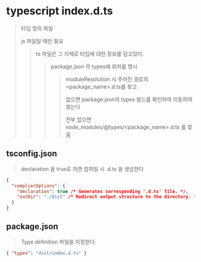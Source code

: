 # typescript index.d.ts

> 타입 정의 파일
>
> js 파일일 때만 필요
>
> > ts 파일은 그 자체로 타입에 대한 정보를 담고있다.
> >
> > > package.json 의 types에 위치를 명시
> > >
> > > > moduleResolution 시 주어진 경로의 \<package_name>.d.ts를 찾고
> > > >
> > > > 없으면 package.json의 types 필드를 확인하여 이동하여 찾는다
> > > >
> > > > 전부 없으면 node_modules/@types/\<package_name>.d.ts 를 찾음

## tsconfig.json

> declaration 을 true로 하면 컴파일 시 .d.ts 을 생성한다

```json
{
  "complierOptions": {
    "declaration": true /* Generates corresponding '.d.ts' file. */,
    "outDir": "./dist" /* Redirect output structure to the directory. */
  }
}
```

## package.json

> Type definition 파일을 지정한다.

```json
{ "types": "dist/index.d.ts" }
```
